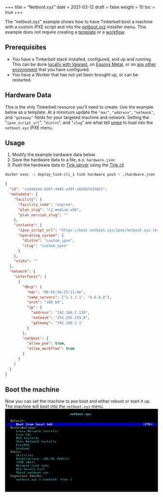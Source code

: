 +++
title = "Netboot.xyz"
date = 2021-03-12
draft = false
weight = 10
toc = true
+++

The "netboot.xyz" example shows how to have Tinkerbell boot a machine with a custom iPXE script and into the [netboot.xyz](https://netboot.xyz/) installer menu.
This example does not require creating a [template](https://docs.tinkerbell.org/templates/) or a [workflow](https://docs.tinkerbell.org/workflows/working-with-workflows/).

## Prerequisites

- You have a Tinkerbell stack installed, configured, and up and running.
  This can be done [locally with Vagrant](https://docs.tinkerbell.org/setup/), on [Equinix Metal](https://docs.tinkerbell.org/setup/), or on [any other environment](https://docs.tinkerbell.org/setup/on-bare-metal-with-docker/) that you have configured.
- You have a Worker that has not yet been brought up, or can be restarted.

## Hardware Data

This is the only Tinkerbell resource you'll need to create.
Use the example below as a template.
At a minimum update the `"mac"`, `"address"`, `"netmask"`, and `"gateway"` fields for your targeted machine and network.
Setting the "`ipxe_script_url`", "`distro`", and "`slug`" are what tell [smee](https://docs.tinkerbell.org/services/boots/) to load into the `netboot.xyz` iPXE menu.

## Usage

1. Modify the example hardware data below
2. Save the hardware data to a file, e.x. `hardware.json`
3. Push the hardware data to [Tink server](https://docs.tinkerbell.org/services/tink-server/) using the [Tink cli](https://docs.tinkerbell.org/services/tink-cli/)

```bash
docker exec -i deploy_tink-cli_1 tink hardware push < ./hardware.json
```

```json
{
  "id": "ce2e62ed-826f-4485-a39f-a82bb74338e3",
  "metadata": {
    "facility": {
      "facility_code": "onprem",
      "plan_slug": "c2.medium.x86",
      "plan_version_slug": ""
    },
    "instance": {
      "ipxe_script_url": "https://boot.netboot.xyz/ipxe/netboot.xyz.lkrn",
      "operating_system": {
        "distro": "custom_ipxe",
        "slug": "custom_ipxe"
      }
    },
    "state": ""
  },
  "network": {
    "interfaces": [
      {
        "dhcp": {
          "mac": "00:50:56:25:11:0e",
          "name_servers": ["1.1.1.1", "8.8.8.8"],
          "arch": "x86_64",
          "ip": {
            "address": "192.168.2.130",
            "netmask": "255.255.255.0",
            "gateway": "192.168.2.1"
          }
        },
        "netboot": {
          "allow_pxe": true,
          "allow_workflow": true
        }
      }
    ]
  }
}
```

## Boot the machine

Now you can set the machine to pxe boot and either reboot or start it up.
The machine will boot into the `netboot.xyz` menu.
![netboot-menu.png](images/netboot-menu.png#1)
